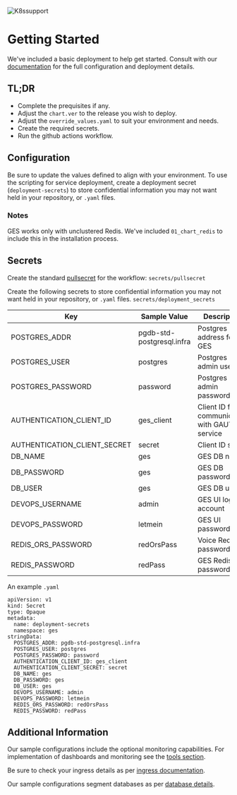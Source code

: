 ![K8ssupport](https://badgen.net/badge/supported%20K8s%20release/1.22/cyan)
# Getting Started
We've included a basic deployment to help get started.
Consult with our [documentation](https://all.docs.genesys.com/PEC-CAB/Current/CABPEGuide) for the full configuration and deployment details.

## TL;DR
- Complete the prequisites if any.
- Adjust the `chart.ver` to the release you wish to deploy.
- Adjust the `override_values.yaml` to suit your environment and needs.
- Create the required secrets.
- Run the github actions workflow.

## Configuration

Be sure to update the values defined to align with your environment.
To use the scripting for service deployment, create a deployment secret (`deployment-secrets`) to store confidential information you may not want held in your repository, or `.yaml` files. 

### Notes
GES works only with unclustered Redis. We've included `01_chart_redis` to include this in the installation process.

## Secrets 
Create the standard [pullsecret](../#-considerations) for the workflow: 
`secrets/pullsecret`

Create the following secrets to store confidential information you may not want held in your repository, or `.yaml` files. 
`secrets/deployment_secrets`

|Key|Sample Value|Description
|-|-|-|
POSTGRES_ADDR| pgdb-std-postgresql.infra|Postgres address for GES
POSTGRES_USER| postgres|Postgres admin user
POSTGRES_PASSWORD| password|Postgres admin password
AUTHENTICATION_CLIENT_ID| ges_client|Client ID for communicating with GAUTH service
AUTHENTICATION_CLIENT_SECRET| secret|Client ID secret 
DB_NAME| ges| GES DB name
DB_PASSWORD| ges| GES DB password
DB_USER| ges| GES DB user
DEVOPS_USERNAME| admin | GES UI login account
DEVOPS_PASSWORD| letmein | GES UI password
REDIS_ORS_PASSWORD| redOrsPass| Voice Redis password
REDIS_PASSWORD| redPass| GES Redis password

An example `.yaml`
```
apiVersion: v1
kind: Secret
type: Opaque
metadata:
  name: deployment-secrets
  namespace: ges
stringData:
  POSTGRES_ADDR: pgdb-std-postgresql.infra
  POSTGRES_USER: postgres
  POSTGRES_PASSWORD: password
  AUTHENTICATION_CLIENT_ID: ges_client
  AUTHENTICATION_CLIENT_SECRET: secret
  DB_NAME: ges
  DB_PASSWORD: ges
  DB_USER: ges
  DEVOPS_USERNAME: admin
  DEVOPS_PASSWORD: letmein
  REDIS_ORS_PASSWORD: redOrsPass
  REDIS_PASSWORD: redPass
```

## Additional Information

Our sample configurations include the optional monitoring capabilities. For implementation of dashboards and monitoring see the [tools section](/tools).

Be sure to check your ingress details as per [ingress documentation](/doc/ingress.md).

Our sample configurations segment databases as per [database details](/doc/DATABASE.md).